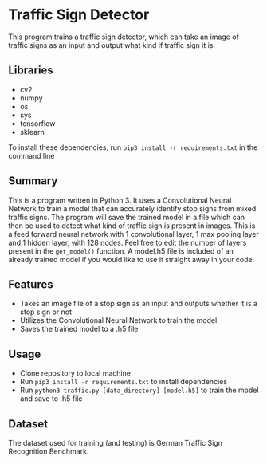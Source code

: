 # Traffic Sign Detector
This program trains a traffic sign detector, which can take an image of traffic signs as an input and output what kind if traffic sign it is.

## Libraries
- cv2
- numpy
- os
- sys
- tensorflow
- sklearn

To install these dependencies, run `pip3 install -r requirements.txt` in the command line

## Summary
This is a program written in Python 3. It uses a Convolutional Neural Network to train a model that can accurately identify stop signs from mixed traffic signs. The program will save the trained model in a file which can then be used to detect what kind of traffic sign is present in images. This is a feed forward neural network with 1 convolutional layer, 1 max pooling layer and 1 hidden layer, with 128 nodes. Feel free to edit the number of layers present in the `get_model()` function. A model.h5 file is included of an already trained model if you would like to use it straight away in your code.

## Features
- Takes an image file of a stop sign as an input and outputs whether it is a stop sign or not
- Utilizes the Convolutional Neural Network to train the model
- Saves the trained model to a .h5 file


## Usage
- Clone repository to local machine
- Run `pip3 install -r requirements.txt` to install dependencies
- Run `python3 traffic.py [data_directory] [model.h5]` to train the model and save to .h5 file

## Dataset
The dataset used for training (and testing) is German Traffic Sign Recognition Benchmark.